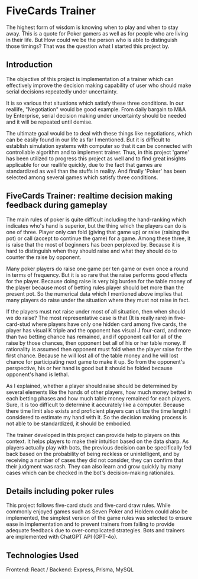 # FiveCards Trainer

The highest form of wisdom is knowing when to play and when to stay away. This is a quote for Poker gamers as well as for people who are living in their life. But How could we be the person who is able to distinguish those timings? That was the question what I started this project by.

## Introduction

The objective of this project is implementation of a trainer which can effectively improve the decision making capability of user who should make serial decisions repeatedly under uncertainty.

It is so various that situations which satisfy these three conditions. In our reallife, "Negotiation" would be good example. From daily bargain to M&A by Enterprise, serial decision making under uncertainty should be needed and it will be repeated until demise.

The ultimate goal would be to deal with these things like negotiations, which can be easily found in our life as far I mentioned. But it is difficult to establish simulation systems with computer so that it can be connected with controllable algorithm and to implement trainer. Thus, in this project 'game' has been utilized to progress this project as well and to find great insights applicable for our reallife quickly, due to the fact that games are standardized as well than the stuffs in reality. And finally 'Poker' has been selected among several games which satisfy three conditions.

## FiveCards Trainer: realtime decision making feedback during gameplay

The main rules of poker is quite difficult including the hand-ranking which indicates who's hand is superior, but the thing which the players can do is one of three. Player only can fold (giving that game up) or raise (raising the pot) or call (accept to continue the game) for a game. Among these three, it is raise that the most of beginners has been perplexed by. Because it is hard to distinguish when they should raise and what they should do to counter the raise by opponent.

Many poker players do raise one game per ten game or even once a round in terms of frequency. But it is so rare that the raise performs good effects for the player. Because doing raise is very big burden for the table money of the player because most of betting rules player should bet more than the present pot. So the numerical data which I mentioned above implies that many players do raise under the situation where they must not raise in fact. 

If the players must not raise under most of all situation, then when should we do raise? The most representative case is that (It is really rare) in five-card-stud where players have only one hidden card among five cards, the player has visual K triple and the opponent has visual J four-card, and more than two betting chance has remained, and if opponent call for all of the raise by those chances, then opponent bet all of his or her table money. If rationality is assumed then opponent must fold when the player raise for the first chance. Because he will lost all of the table money and he will lost chance for participating next game to make it up. So from the opponent's perspective, his or her hand is good but it should be folded because opponent's hand is lethal.

As I explained, whether a player should raise should be determined by several elements like the hands of other players, how much money betted in each betting phases and how much table money remained for each players. Sure, it is too difficult to determine it accurately like a computer. Because there time limit also exists and proficient players can utilize the time length I considered to estimate my hand with it. So the decision making process is not able to be standardized, it should be embodied.

The trainer developed in this project can provide help to players on this context. It helps players to make their intuition based on the data sharp. As players actually play with bots, the previous decision can be specifically fed back based on the probability of being reckless or unintelligent, and by receiving a number of cases they did not consider, they can confirm that their judgment was rash. They can also learn and grow quickly by many cases which can be checked in the bot's decision-making rationales.

## Details including poker rules

This project follows five-card studs and five-card draw rules. While commonly enjoyed games such as Seven Poker and Holdem could also be implemented, the simplest version of the game rules was selected to ensure ease in implementation and to prevent trainers from failing to provide adequate feedback due to over-complicated strategies. Bots and trainers are implemented with ChatGPT API (GPT-4o).

## Technologies Used
Frontend: React / Backend: Express, Prisma, MySQL
